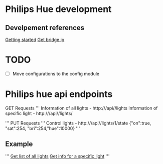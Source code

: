 # Philips Hue development

## Develpement references
[Getting started](https://www.developers.meethue.com/documentation/getting-started)
[Get bridge ip](www.meethue.com/api/nupnp)

# TODO
- [ ] Move configurations to the config module

# Philips hue api endpoints
GET Requests
'''
Information of all lights     - http://<bridge ipaddress>/api/<Access Token>/lights
Information of specific light - http://<bridge ipaddress>/api/<Access Token>/lights/<light id>

'''
PUT Requests
'''
Control lights                - http://<bridge ip address>/api/<Access Token>/lights/1/state
{"on":true, "sat":254, "bri":254,"hue":10000}
'''

## Example
'''
[Get list of all lights](http://10.0.1.2/api/Ny3OWGNNhMTM5SOVKdiIuEOB-scDUGFXXllFFacF/lights)
[Get info for a specific light](http://10.0.1.2/api/Ny3OWGNNhMTM5SOVKdiIuEOB-scDUGFXXllFFacF/lights/1)
'''
